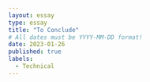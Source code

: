 ```yaml
---
layout: essay
type: essay
title: "To Conclude"
# All dates must be YYYY-MM-DD format!
date: 2023-01-26
published: true
labels:
  - Technical
---
```


